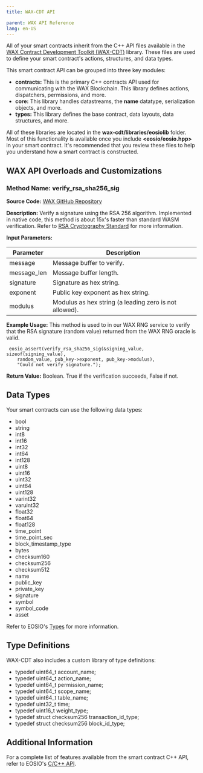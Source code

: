 ```yaml
---
title: WAX-CDT API

parent: WAX API Reference
lang: en-US
---
```


All of your smart contracts inherit from the C++ API files available in the [WAX Contract Development Toolkit (WAX-CDT)](/en/dapp-development/wax-cdt/) library. These files are used to define your smart contract's actions, structures, and data types. 

This smart contract API can be grouped into three key modules:

* **contracts:** This is the primary C++ contracts API used for communicating with the WAX Blockchain. This library defines actions, dispatchers, permissions, and more. 
* **core:** This library handles datastreams, the **name** datatype, serialization objects, and more. 
* **types:** This library defines the base contract, data layouts, data structures, and more. 

All of these libraries are located in the **wax-cdt/libraries/eosiolib** folder. Most of this functionality is available once you include **<eosio/eosio.hpp>** in your smart contract. It's recommended that you review these files to help you understand how a smart contract is constructed.

## WAX API Overloads and Customizations 

### Method Name: verify_rsa_sha256_sig

**Source Code:** <a href="https://github.com/worldwide-asset-exchange/wax-cdt/blob/master/libraries/eosiolib/core/eosio/crypto.hpp#L283" target="_blank">WAX GitHub Repository</a>

**Description:** Verify a signature using the RSA 256 algorithm. Implemented in native code, this method is about 15x's faster than standard WASM verification. Refer to <a href="https://www.emc.com/collateral/white-papers/h11300-pkcs-1v2-2-rsa-cryptography-standard-wp.pdf" target="_blank">RSA Cryptography Standard</a> for more information.

**Input Parameters:**

| Parameter | Description
| --- | -------------------------- |
| message | Message buffer to verify. |
| message_len | Message buffer length. |
| signature | Signature as hex string. |
| exponent | Public key exponent as hex string. |
| modulus  | Modulus as hex string (a leading zero is not allowed). |

**Example Usage:** This method is used to in our WAX RNG service to verify that the RSA signature (random value) returned from the WAX RNG oracle is valid.

```
 eosio_assert(verify_rsa_sha256_sig(&signing_value, sizeof(signing_value), 
    random_value, pub_key->exponent, pub_key->modulus),
    "Could not verify signature.");
```


**Return Value:** Boolean. True if the verification succeeds, False if not.

## Data Types

Your smart contracts can use the following data types:

* bool
* string
* int8
* int16
* int32
* int64
* int128
* uint8
* uint16
* uint32
* uint64
* uint128
* varint32
* varuint32
* float32
* float64
* float128
* time_point
* time_point_sec
* block_timestamp_type
* bytes
* checksum160
* checksum256
* checksum512
* name
* public_key
* private_key
* signature
* symbol
* symbol_code
* asset

Refer to EOSIO's <a href="https://eosio.github.io/eosio.cdt/1.6.0/group__types.html" target="_blank">Types</a> for more information.

## Type Definitions

WAX-CDT also includes a custom library of type definitions:

* typedef uint64_t account_name;
* typedef uint64_t action_name;
* typedef uint64_t permission_name;
* typedef uint64_t scope_name;
* typedef uint64_t table_name;
* typedef uint32_t time;
* typedef uint16_t weight_type;
* typedef struct checksum256 transaction_id_type;
* typedef struct checksum256 block_id_type;

## Additional Information

For a complete list of features available from the smart contract C++ API, refer to EOSIO's <a href="https://eosio.github.io/eosio.cdt" target="_blank">C/C++ API</a>.